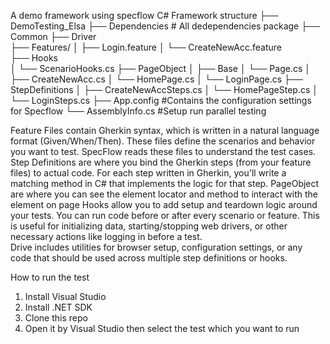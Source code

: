 A demo framework using specflow C#
Framework structure
├── DemoTesting_Elsa
    ├── Dependencies    # All dedependencies package
    ├── Common
    ├── Driver          
    ├── Features/
    │    ├── Login.feature
    │    └── CreateNewAcc.feature       
    ├── Hooks  
    │    └── ScenarioHooks.cs
    ├── PageObject
    │   ├── Base
    │       └── Page.cs
    │   ├── CreateNewAcc.cs
    │   └── HomePage.cs
    │   └── LoginPage.cs
    ├── StepDefinitions 
    │   ├── CreateNewAccSteps.cs
    │   └── HomePageStep.cs
    │   └── LoginSteps.cs
    ├── App.config         #Contains the configuration settings for Specflow
    └── AssemblyInfo.cs    #Setup run parallel testing
    
Feature Files contain Gherkin syntax, which is written in a natural language format (Given/When/Then). These files define the scenarios and behavior you want to test. SpecFlow reads these files to understand the test cases.
Step Definitions are where you bind the Gherkin steps (from your feature files) to actual code. For each step written in Gherkin, you'll write a matching method in C# that implements the logic for that step.
PageObject are where you can see the element locator and method to interact with the element on page
Hooks allow you to add setup and teardown logic around your tests. You can run code before or after every scenario or feature. This is useful for initializing data, starting/stopping web drivers, or other necessary actions like logging in before a test.    
Drive includes utilities for browser setup, configuration settings, or any code that should be used across multiple step definitions or hooks.

How to run the test
1. Install Visual Studio
2. Install .NET SDK
3. Clone this repo
4. Open it by Visual Studio then select the test which you want to run

